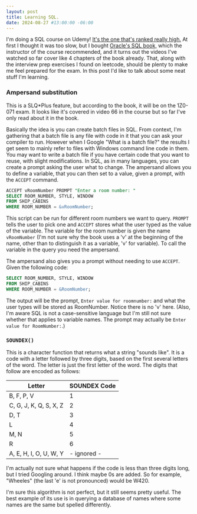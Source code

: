 ```yaml
---
layout: post
title: Learning SQL.
date: 2024-08-27 #13:00:00 -06:00
---
```

I'm doing a SQL course on Udemy!  [It's the one that's ranked really high.](https://www.udemy.com/course/the-complete-oracle-sql-certification-course)  At first I thought it was too slow, but I bought [Oracle's SQL book,](https://www.amazon.com/dp/1259585492?ref=ppx_yo2ov_dt_b_fed_asin_title) which the instructor of the course recommended, and it turns out the videos I've watched so far cover like 4 chapters of the book already.  That, along with the interview prep exercises I found on leetcode, should be plenty to make me feel prepared for the exam.  In this post I'd like to talk about some neat stuff I'm learning.

### Ampersand substitution

This is a SLQ*Plus feature, but according to the book, it will be on the 1Z0-071 exam.  It looks like it's covered in video 66 in the course but so far I've only read about it in the book.

Basically the idea is you can create batch files in SQL.  From context, I'm gathering that a batch file is any file with code in it that you can ask your compiler to run.  However when I Google "What is a batch file?" the results I get seem to mainly refer to files with Windows command line code in them.  You may want to write a batch file if you have certain code that you want to reuse, with slight modifications.  In SQL, as in many languages, you can create a prompt asking the user what to change.  The ampersand allows you to define a variable, that you can then set to a value, given a prompt, with the `ACCEPT` command.

```SQL
ACCEPT vRoomNumber PROMPT "Enter a room number: "
SELECT ROOM_NUMBER, STYLE, WINDOW
FROM SHIP_CABINS
WHERE ROOM_NUMBER = &vRoomNumber;
```

This script can be run for different room numbers we want to query.  `PROMPT` tells the user to pick one and `ACCEPT` stores what the user typed as the value of the variable.  The variable for the room number is given the name `vRoomNumber` (I'm not sure why the book uses a 'v' at the beginning of the name, other than to distinguish it as a variable, 'v' for variable).  To call the variable in the query you need the ampersand.

The ampersand also gives you a prompt without needing to use `ACCEPT`.  Given the following code:

```SQL
SELECT ROOM_NUMBER, STYLE, WINDOW
FROM SHIP_CABINS
WHERE ROOM_NUMBER = &RoomNumber;
```

The output will be the prompt, `Enter value for roomnumber:` and what the user types will be stored as RoomNumber.  Notice there is no 'v' here.  (Also, I'm aware SQL is not a case-sensitive language but I'm still not sure whether that applies to variable names.  The prompt may actually be `Enter value for RoomNumber:`.)

### `SOUNDEX()`

This is a character function that returns what a string "sounds like".  It is a code with a letter followed by three digits, based on the first several letters of the word.  The letter is just the first letter of the word.  The digits that follow are encoded as follows:

**Letter**             |  **SOUNDEX Code**
-----------------------|------------------
B, F, P, V             |  1
C, G, J, K, Q, S, X, Z |  2
D, T                   |  3
L                      |  4
M, N                   |  5
R                      |  6
A, E, H, I, O, U, W, Y |  - ignored -

I'm actually not sure what happens if the code is less than three digits long, but I tried Googling around.  I think maybe 0s are added.  So for example, "Wheeles" (the last 'e' is not pronounced) would be W420.  

I'm sure this algorithm is not perfect, but it still seems pretty useful.  The best example of its use is in querying a database of names where some names are the same but spelled differently.

